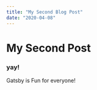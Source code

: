 ```yaml
---
title: "My Second Blog Post"
date: "2020-04-08"
---
```


# My Second Post

### yay!

Gatsby is Fun for everyone!
